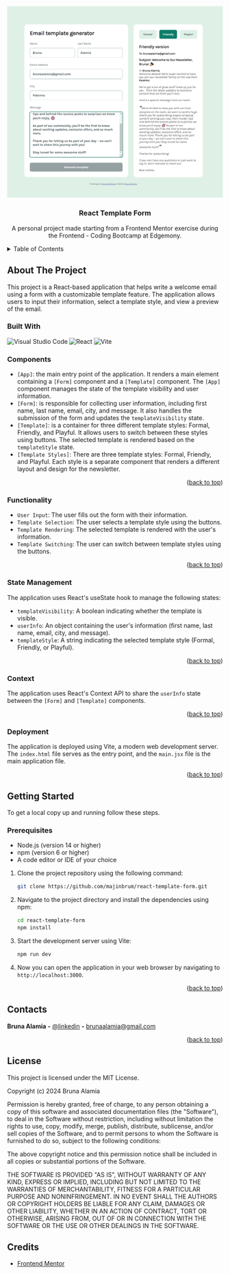 <!-- PROJECT -->

<a id="readme-top"></a>

<div align="center">
 <img src="./public/preview.png" alt="Preview">

  <h3 align="center">React Template Form</h3>

  <p align="center">
    A personal project made starting from a Frontend Mentor exercise during the Frontend - Coding Bootcamp at Edgemony.
  </p>
</div>

<!-- TABLE OF CONTENTS -->
<details>
  <summary>Table of Contents</summary>
  <ol>
    <li>
      <a href="#about-the-project">About The Project</a>
      <ul>
        <li>
            <a href="#built-with">Built With</a>
        </li>
        <li>
            <a href="#components">Components</a>
        </li>
        <li>
            <a href="#functionality">Functionality</a>
        </li>
        <li>
            <a href="#state-management">State Management</a>
        </li>
        <li>
            <a href="#context">Context</a>
        </li>
        <li>
            <a href="#deployment">Deployment</a>
        </li>
      </ul>
    </li>
    <li>
        <a href="#getting-started">Getting Started</a>
    </li>
    <li>
        <a href="#contacts">Contacts</a>
    </li>
    <li>
        <a href="#license">License</a>
    </li>
    <li>
        <a href="#credits">Credits</a>
    </li>
  </ol>
</details>

<!-- ABOUT THE PROJECT -->

## About The Project

This project is a React-based application that helps write a welcome email using a form with a customizable template feature. The application allows users to input their information, select a template style, and view a preview of the email.

### Built With

<div display= "flex">
  <img src="https://img.shields.io/badge/Visual%20Studio%20Code-0078d7.svg?style=flat&logo=visual-studio-code&logoColor=white" alt="Visual Studio Code" />
    <img src="https://img.shields.io/badge/react-%2320232a.svg?style=flat&logo=react&logoColor=%2361DAFB" alt="React" />
    <img src="https://img.shields.io/badge/-Vite-646CFF?style=flat&logo=vite&logoColor=white" alt="Vite" />

</div>

### Components

- `[App]`: the main entry point of the application. It renders a main element containing a `[Form]` component and a `[Template]` component. The `[App]` component manages the state of the template visibility and user information.
- `[Form]`: is responsible for collecting user information, including first name, last name, email, city, and message. It also handles the submission of the form and updates the `templateVisibility` state.
- `[Template]`: is a container for three different template styles: Formal, Friendly, and Playful. It allows users to switch between these styles using buttons. The selected template is rendered based on the `templateStyle` state.
- `[Template Styles]`: There are three template styles: Formal, Friendly, and Playful. Each style is a separate component that renders a different layout and design for the newsletter.

<p align="right">(<a href="#readme-top">back to top</a>)</p>

### Functionality

- `User Input`: The user fills out the form with their information.
- `Template Selection`: The user selects a template style using the buttons.
- `Template Rendering`: The selected template is rendered with the user's information.
- `Template Switching`: The user can switch between template styles using the buttons.

<p align="right">(<a href="#readme-top">back to top</a>)</p>

### State Management

The application uses React's useState hook to manage the following states:

- `templateVisibility`: A boolean indicating whether the template is visible.
- `userInfo`: An object containing the user's information (first name, last name, email, city, and message).
- `templateStyle`: A string indicating the selected template style (Formal, Friendly, or Playful).

<p align="right">(<a href="#readme-top">back to top</a>)</p>

### Context

The application uses React's Context API to share the `userInfo` state between the `[Form]` and `[Template]` components.

<p align="right">(<a href="#readme-top">back to top</a>)</p>

### Deployment

The application is deployed using Vite, a modern web development server. The `index.html` file serves as the entry point, and the `main.jsx` file is the main application file.

<p align="right">(<a href="#readme-top">back to top</a>)</p>

<!-- GETTING STARTED -->

## Getting Started

To get a local copy up and running follow these steps.

### Prerequisites

- Node.js (version 14 or higher)
- npm (version 6 or higher)
- A code editor or IDE of your choice

1. Clone the project repository using the following command:
   ```sh
   git clone https://github.com/majinbrum/react-template-form.git
   ```
2. Navigate to the project directory and install the dependencies using npm:
   ```sh
   cd react-template-form
   npm install
   ```
3. Start the development server using Vite:
   ```sh
   npm run dev
   ```
4. Now you can open the application in your web browser by navigating to `http://localhost:3000`.

<p align="right">(<a href="#readme-top">back to top</a>)</p>

<!-- CONTACTS -->

## Contacts

**Bruna Alamia** **-** [@linkedin](https://linkedin.com/in/brunaalamia) **-** brunaalamia@gmail.com

<p align="right">(<a href="#readme-top">back to top</a>)</p>

<!-- LICENSE -->

## License

This project is licensed under the MIT License.

<p>Copyright (c) 2024 Bruna Alamia

Permission is hereby granted, free of charge, to any person
obtaining a copy of this software and associated documentation
files (the "Software"), to deal in the Software without
restriction, including without limitation the rights to use,
copy, modify, merge, publish, distribute, sublicense, and/or sell
copies of the Software, and to permit persons to whom the
Software is furnished to do so, subject to the following
conditions:

The above copyright notice and this permission notice shall be
included in all copies or substantial portions of the Software.

THE SOFTWARE IS PROVIDED "AS IS", WITHOUT WARRANTY OF ANY KIND,
EXPRESS OR IMPLIED, INCLUDING BUT NOT LIMITED TO THE WARRANTIES
OF MERCHANTABILITY, FITNESS FOR A PARTICULAR PURPOSE AND
NONINFRINGEMENT. IN NO EVENT SHALL THE AUTHORS OR COPYRIGHT
HOLDERS BE LIABLE FOR ANY CLAIM, DAMAGES OR OTHER LIABILITY,
WHETHER IN AN ACTION OF CONTRACT, TORT OR OTHERWISE, ARISING
FROM, OUT OF OR IN CONNECTION WITH THE SOFTWARE OR THE USE OR
OTHER DEALINGS IN THE SOFTWARE.</p>

<!-- CREDITS -->

## Credits

- [Frontend Mentor](https://www.frontendmentor.io/)
